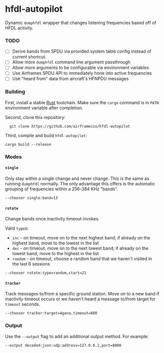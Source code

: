 # hfdl-autopilot
Dynamic `dumphfdl` wrapper that changes listening frequencies based off of HFDL activity.

### TODO
- [ ] Derive bands from SPDU via provided system table config instead of current shortcut.
- [ ] Allow more `dumphfdl` command line argument passthrough
- [ ] Allow more arguments to be configurable via environment variables
- [ ] Use Airframes SPDU API to immediately hone into active frequencies
- [ ] Use "heard from" data from aircraft's HFNPDU messages

### Building
First, install a stable [Rust](https://www.rust-lang.org/learn/get-started) toolchain. Make sure the `cargo` command is in `PATH` environment variable after completion. 

Second, clone this repository:
```
  git clone https://github.com/airframesio/hfdl-autopilot
```

Third, compile and build `hfdl-autopilot`:
```
cargo build --release  
```

### Modes
#### `single`
Only stay within a single change and never change. This is the same as running `dumphfdl` normally. The only advantage this offers is the automatic grouping of frequencies within a 256-384 KHz "bands".
```
--chooser single:band=13
```

#### `rotate`
Change bands once inactivity timeout invokes.

Valid `type`s:
* `inc` - on timeout, move on to the next highest band; if already on the highest band, move to the lowest in the list
* `dec` - on timeout, move on to the next lowest band; if already on the lowest band, move to the highest in the list
* `random` - on timeout, choose a random band that we haven't visited in the last 6 sessions
```
--chooser rotate:type=random,start=21
```
#### `tracker`
Track messages to/from a specific ground station. Move on to a new band if inactivity timeout occurs or we haven't heard a message to/from target for `timeout` seconds.
```
--chooser tracker:target=Agana,timeout=600
```
### Output
Use the `--output` flag to add an additional output method. For example:
```
--output decoded:json:udp:address=127.0.0.1,port=8000
```

